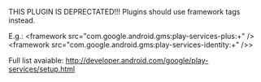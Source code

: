 THIS PLUGIN IS DEPRECTATED!!!
Plugins should use framework tags instead.

E.g.:
    &lt;framework src="com.google.android.gms:play-services-plus:+" /&gt;
    &lt;framework src="com.google.android.gms:play-services-identity:+" />&gt;

Full list avaiable: http://developer.android.com/google/play-services/setup.html
